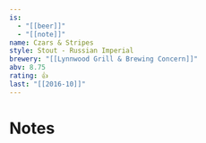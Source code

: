 ```yaml
---
is:
  - "[[beer]]"
  - "[[note]]"
name: Czars & Stripes
style: Stout - Russian Imperial
brewery: "[[Lynnwood Grill & Brewing Concern]]"
abv: 8.75
rating: 👍
last: "[[2016-10]]"
---
```

# Notes

